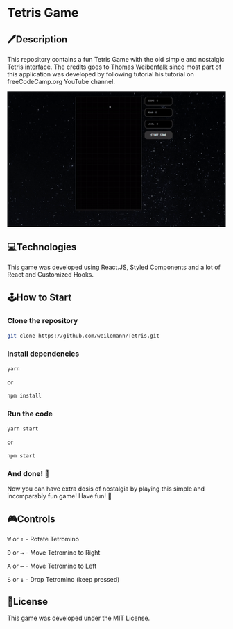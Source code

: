 # Tetris Game

## 🖊Description
This repository contains a fun Tetris Game with the old simple and nostalgic Tetris interface. The credits goes to Thomas Weibenfalk since most part of this application was developed by following tutorial his tutorial on freeCodeCamp.org YouTube channel.

<p align="center">
  <img src="src/assets/gifs/Tetris.gif" />
</p>

## 💻Technologies
This game was developed using React.JS, Styled Components and a lot of React and Customized Hooks.

## 🕹How to Start

### Clone the repository
```bash
git clone https://github.com/weilemann/Tetris.git
```

### Install dependencies
```bash
yarn
```
or
```bash
npm install
```

### Run the code
```bash
yarn start
```
or
```bash
npm start
```

### And done! 🎉
Now you can have extra dosis of nostalgia by playing this simple and incomparably fun game! Have fun! 🙂

## 🎮Controls
<kbd>W</kbd> or <kbd>↑</kbd> - Rotate Tetromino

<kbd>D</kbd> or <kbd>→</kbd> - Move Tetromino to Right

<kbd>A</kbd> or <kbd>←</kbd> - Move Tetromino to Left

<kbd>S</kbd> or <kbd>↓</kbd> - Drop Tetromino (keep pressed)

## 📜License
This game was developed under the MIT License.
